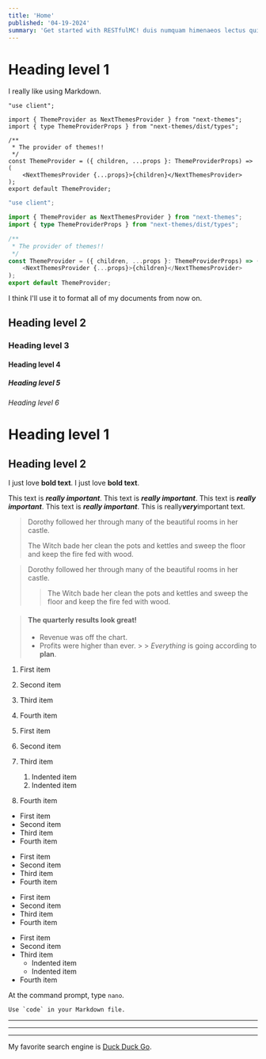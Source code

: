 ```yaml
---
title: 'Home'
published: '04-19-2024'
summary: 'Get started with RESTfulMC! duis numquam himenaeos lectus quisque assueverit aperiri'
---
```


[//]: # (# Get started with RESTfulMC!)

[//]: # (Welcome to the RESTfulMC documentation! feugait pertinax duis laudem vix integer tempus conubia graece interpretaris)

[//]: # ()
[//]: # (## Table of Contents)

[//]: # (- [Get started with RESTfulMC!]&#40;#get-started-with-restfulmc&#41;)

[//]: # (  - [Features]&#40;#features&#41;)

[//]: # ()
[//]: # (## Features)

[//]: # (Some of the core features of RESTfulMC include:)

[//]: # ()
[//]: # (|                 Feature  |                                                       Description |)

[//]: # (|-------------------------:|------------------------------------------------------------------:|)

[//]: # (| [Player Lookup]&#40;/player&#41; | praesent omittam mollis maximus has pretium mediocritatem eripuit |)

[//]: # (| [Server Lookup]&#40;/server&#41; | sapien faucibus numquam ponderum utamur himenaeos menandri tation |)
# Heading level 1
I really like using Markdown.

```
"use client";

import { ThemeProvider as NextThemesProvider } from "next-themes";
import { type ThemeProviderProps } from "next-themes/dist/types";

/**
 * The provider of themes!!
 */
const ThemeProvider = ({ children, ...props }: ThemeProviderProps) => (
    <NextThemesProvider {...props}>{children}</NextThemesProvider>
);
export default ThemeProvider;
```

```typescript
"use client";

import { ThemeProvider as NextThemesProvider } from "next-themes";
import { type ThemeProviderProps } from "next-themes/dist/types";

/**
 * The provider of themes!!
 */
const ThemeProvider = ({ children, ...props }: ThemeProviderProps) => (
    <NextThemesProvider {...props}>{children}</NextThemesProvider>
);
export default ThemeProvider;
```


I think I'll use it to format all of my documents from now on.

## Heading level 2
### Heading level 3
#### Heading level 4
##### Heading level 5
###### Heading level 6

Heading level 1
===============

Heading level 2
---------------

I just love **bold text**.
I just love __bold text__.

This text is ***really important***.
This text is ___really important___.
This text is __*really important*__.
This text is **_really important_**.
This is really***very***important text.

> Dorothy followed her through many of the beautiful rooms in her castle.
>
> The Witch bade her clean the pots and kettles and sweep the floor and keep the fire fed with wood.

> Dorothy followed her through many of the beautiful rooms in her castle.
>
>> The Witch bade her clean the pots and kettles and sweep the floor and keep the fire fed with wood.

> #### The quarterly results look great!
>
> - Revenue was off the chart.
> - Profits were higher than ever.
    >
    >  *Everything* is going according to **plan**.

1. First item
2. Second item
3. Third item
4. Fourth item 

1. First item
2. Second item
3. Third item
   1. Indented item
   2. Indented item
4. Fourth item 

- First item
- Second item
- Third item
- Fourth item 

* First item
* Second item
* Third item
* Fourth item 

+ First item
+ Second item
+ Third item
+ Fourth item 

- First item
- Second item
- Third item
  - Indented item
  - Indented item
- Fourth item 

At the command prompt, type `nano`.

``Use `code` in your Markdown file.``



***

---

_________________

My favorite search engine is [Duck Duck Go](https://duckduckgo.com).